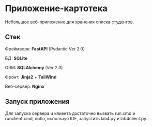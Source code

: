 # Приложение-картотека

Небольшое веб-приложение для хранения списка студентов.
## Cтек

Фреймворк: **FastAPI** (Pydantic Ver 2.0)

БД: **SQLite**

ORM: **SQLAlchemy** (Ver 2.0)

Фронт: **Jinja2** + **TailWind**

Веб-сервер: **Nginx**

## Запуск приложения

Для запуска сервера и клиента достаточно вызвать run.cmd и runclient.cmd, либо, используя IDE, запустить lab4.py и lab4client.py.
